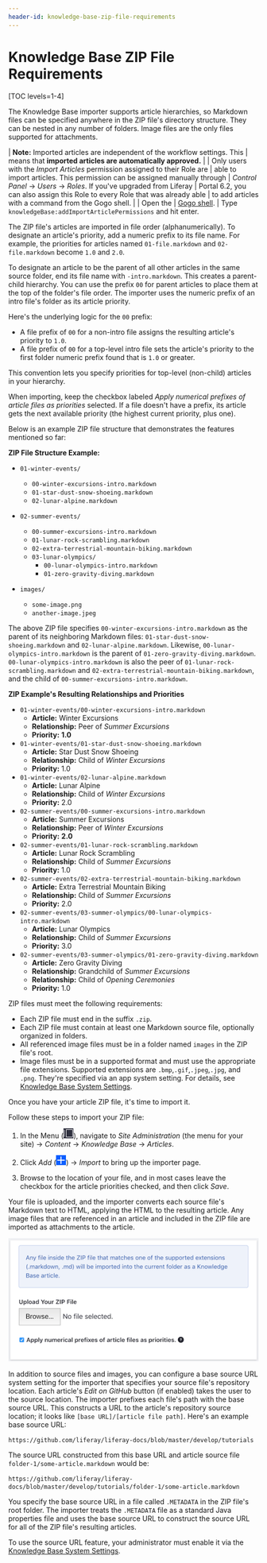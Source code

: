 ```yaml
---
header-id: knowledge-base-zip-file-requirements
---
```


# Knowledge Base ZIP File Requirements

[TOC levels=1-4]

The Knowledge Base importer supports article hierarchies, so Markdown files can 
be specified anywhere in the ZIP file's directory structure. They can be nested 
in any number of folders. Image files are the only files supported for 
attachments. 

| **Note:** Imported articles are independent of the workflow settings. This 
| means that **imported articles are automatically approved.**
| 
| Only users with the *Import Articles* permission assigned to their Role are 
| able to import articles. This permission can be assigned manually through 
| *Control Panel* &rarr; *Users* &rarr; *Roles*. If you've upgraded from Liferay 
| Portal 6.2, you can also assign this Role to every Role that was already able 
| to add articles with a command from the Gogo shell. 
| 
| Open the
| [Gogo shell](/docs/7-2/customization/-/knowledge_base/c/using-the-felix-gogo-shell).
| Type `knowledgeBase:addImportArticlePermissions` and hit enter. 

The ZIP file's articles are imported in file order (alphanumerically). To 
designate an article's priority, add a numeric prefix to its file name. For 
example, the priorities for articles named `01-file.markdown` and 
`02-file.markdown` become `1.0` and `2.0`.

To designate an article to be the parent of all other articles in the same 
source folder, end its file name with `-intro.markdown`. This creates a 
parent-child hierarchy. You can use the prefix `00` for parent articles to place 
them at the top of the folder's file order. The importer uses the numeric prefix 
of an intro file's folder as its article priority. 

Here's the underlying logic for the `00` prefix: 

-   A file prefix of `00` for a non-intro file assigns the resulting article's 
    priority to `1.0`.
-   A file prefix of `00` for a top-level intro file sets the article's priority 
    to the first folder numeric prefix found that is `1.0` or greater. 

This convention lets you specify priorities for top-level (non-child) articles 
in your hierarchy.

When importing, keep the checkbox labeled *Apply numerical prefixes of article
files as priorities* selected. If a file doesn't have a prefix, its article gets
the next available priority (the highest current priority, plus one). 

Below is an example ZIP file structure that demonstrates the features mentioned 
so far: 

**ZIP File Structure Example:**

- `01-winter-events/`
    - `00-winter-excursions-intro.markdown`
    - `01-star-dust-snow-shoeing.markdown`
    - `02-lunar-alpine.markdown`

- `02-summer-events/`
    - `00-summer-excursions-intro.markdown`
    - `01-lunar-rock-scrambling.markdown`
    - `02-extra-terrestrial-mountain-biking.markdown`
    - `03-lunar-olympics/`
        - `00-lunar-olympics-intro.markdown`
        - `01-zero-gravity-diving.markdown`

- `images/`
    - `some-image.png`
    - `another-image.jpeg`

The above ZIP file specifies `00-winter-excursions-intro.markdown` as the parent 
of its neighboring Markdown files: `01-star-dust-snow-shoeing.markdown` and 
`02-lunar-alpine.markdown`. Likewise, `00-lunar-olympics-intro.markdown` is the
parent of `01-zero-gravity-diving.markdown`. `00-lunar-olympics-intro.markdown` 
is also the peer of `01-lunar-rock-scrambling.markdown` and 
`02-extra-terrestrial-mountain-biking.markdown`, and the child of 
`00-summer-excursions-intro.markdown`.

**ZIP Example's Resulting Relationships and Priorities**

- `01-winter-events/00-winter-excursions-intro.markdown`
    - **Article:** Winter Excursions
    - **Relationship:** Peer of *Summer Excursions*
    - **Priority:** **1.0**
- `01-winter-events/01-star-dust-snow-shoeing.markdown`
    - **Article:** Star Dust Snow Shoeing
    - **Relationship:** Child of *Winter Excursions*
    - **Priority:** 1.0
- `01-winter-events/02-lunar-alpine.markdown` 
    - **Article:** Lunar Alpine
    - **Relationship:** Child of *Winter Excursions*
    - **Priority:** 2.0
- `02-summer-events/00-summer-excursions-intro.markdown`
    - **Article:** Summer Excursions
    - **Relationship:** Peer of *Winter Excursions*
    - **Priority:** **2.0**
- `02-summer-events/01-lunar-rock-scrambling.markdown`
    - **Article:** Lunar Rock Scrambling
    - **Relationship:** Child of *Summer Excursions*
    - **Priority:** 1.0
- `02-summer-events/02-extra-terrestrial-mountain-biking.markdown`
    - **Article:** Extra Terrestrial Mountain Biking
    - **Relationship:** Child of *Summer Excursions*
    - **Priority:** 2.0
- `02-summer-events/03-summer-olympics/00-lunar-olympics-intro.markdown`
    - **Article:** Lunar Olympics
    - **Relationship:** Child of *Summer Excursions*
    - **Priority:** 3.0
- `02-summer-events/03-summer-olympics/01-zero-gravity-diving.markdown`
    - **Article:** Zero Gravity Diving
    - **Relationship:** Grandchild of *Summer Excursions*
    - **Relationship:** Child of *Opening Ceremonies*
    - **Priority:** 1.0

ZIP files must meet the following requirements: 

-  Each ZIP file must end in the suffix `.zip`.
-  Each ZIP file must contain at least one Markdown source file, optionally 
   organized in folders.
-  All referenced image files must be in a folder named `images` in the ZIP 
   file's root. 
-  Image files must be in a supported format and must use the appropriate file
   extensions. Supported extensions are `.bmp`,`.gif`,`.jpeg`,`.jpg`, and 
    `.png`. They're specified via an app system setting. For details, see 
   [Knowledge Base System Settings](/docs/7-2/user/-/knowledge_base/u/knowledge-base-system-settings).

Once you have your article ZIP file, it's time to import it.

Follow these steps to import your ZIP file:

1.  In the Menu 
    (![Menu](../../../../images/icon-menu.png)), 
    navigate to *Site Administration* (the menu for your site) &rarr; *Content* 
    &rarr; *Knowledge Base* &rarr; *Articles*. 

2.  Click *Add* 
    (![Add](../../../../images/icon-add.png)) 
    &rarr; *Import* to bring up the importer page. 

3.  Browse to the location of your file, and in most cases leave the checkbox 
    for the article priorities checked, and then click *Save*. 
 
Your file is uploaded, and the importer converts each source file's Markdown 
text to HTML, applying the HTML to the resulting article. Any image files that 
are referenced in an article and included in the ZIP file are imported as 
attachments to the article. 

![Figure 1: Selecting *Add* &rarr; *Import* in Knowledge Base brings up the interface for selecting a ZIP file of Markdown source files and images to produce and update articles in your Knowledge Base.](../../../../images/kb-admin-import.png)

In addition to source files and images, you can configure a base source URL 
system setting for the importer that specifies your source file's repository 
location. Each article's *Edit on GitHub* button (if enabled) takes the user to 
the source location. The importer prefixes each file's path with the base source 
URL. This constructs a URL to the article's repository source location; it looks 
like `[base URL]/[article file path]`. Here's an example base source URL: 

    https://github.com/liferay/liferay-docs/blob/master/develop/tutorials

The source URL constructed from this base URL and article source file 
`folder-1/some-article.markdown` would be:

    https://github.com/liferay/liferay-docs/blob/master/develop/tutorials/folder-1/some-article.markdown

You specify the base source URL in a file called `.METADATA` in the ZIP file's
root folder. The importer treats the `.METADATA` file as a standard Java
properties file and uses the base source URL to construct the source URL for
all of the ZIP file's resulting articles. 

To use the source URL feature, your administrator must enable it via the 
[Knowledge Base System Settings](/docs/7-2/user/-/knowledge_base/u/knowledge-base-system-settings). 
